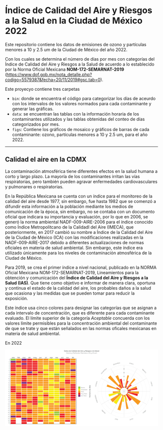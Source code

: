# Índice de Calidad del Aire y Riesgos a la Salud en la Ciudad de México 2022

Este repositorio contiene los datos de emisiones de ozono y partículas menores a 10 y 2.5 um de la Ciudad de México del año 2022.

Con los cuales se determina el número de días por mes con categorías del Índice de Calidad del Aire y Riesgos a la Salud de acuerdo a lo establecido por la Norma Oficial Mexicana **NOM-172-SEMARNAT-2019** (https://www.dof.gob.mx/nota_detalle.php?codigo=5579387&fecha=20/11/2019#gsc.tab=0).

Este proyecyo contiene tres carpetas
- `bin`: donde se encuentra el código para categorizar los días de aceurdo con los intervalos de los valores normados para cada contaminante y generar las gráficas.
- `data`: se encuentran las tablas con la información horaria de los contaminantes utilizados y las tablas obtenidas del conteo de días categorizados por mes.
- `figs`: Contiene los gráficos de mosaico y gráficos de barras de cada contaminante: ozono, partículas menores a 10 y 2.5 um, para el año 2022.

-------------

## Calidad el aire en la CDMX

La contaminación atmosférica tiene diferentes efectos en la salud humana a corto y largo plazo. La mayoría de los contaminantes irritan las vías respiratorias, pero también pueden agravar enfermedades cardiovasculares y pulmonares o respiratorias.

En la República Mexicana se cuenta con un índice para el monitoreo de la calidad del aire desde 1977, sin embargo, fue hasta 1982 que se comenzó a difundir esta información a la población mediante los medios de comunicación de la época, sin embargo, no se contaba con un documento oficial que indicara su importancia y evaluación, por lo que en 2006, se generó la norma ambiental NADF-009-AIRE-2006 para el índice conocido como Índice Metropolitcano de la Calidadl del Aire (IMECA), que posteriormente, en 2017 cambió su nombre a Índice de la Calidad del Aire de la Ciudad de México (ICA) con las modificaciones realizadas en la NADF-009-AIRE-2017 debido a diferentes actualizaciones de normas oficiales en materia de salud ambiental. Sin embargo, este índice era utilizado únicamente para los niveles de contaminación atmosférica de la Ciudad de México.

Para 2019, se crea el primer índice a nivel nacional, publicado en la NORMA Oficial Mexicana NOM-172-SEMARNAT-2019, Lineamientos para la obtención y comunicación del **Índice de Calidad del Aire y Riesgos a la Salud (IAS)**. Que tiene como objetivo e informar de manera clara, oportuna y continua el estado de la calidad del aire, los probables daños a la salud que ocasiona y las medidas que se pueden tomar para reducir la exposición.

Este índice usa cinco colores para designar las categorías que se asignan a cada intervalo de concentración, que es diferente para cada contaminante evaluado.
El límite superior de la categoría *Aceptable* concuerda con los valores límite permisibles para la concentración ambiental del contaminante de que se trate y que están señalados en las normas oficales mexicanas en materia de salud ambiental.

En 2022 

![conteo-ozono](https://github.com/bcsimat/conteos-IAS/blob/main/figs/todos_conteo_v2.png)
